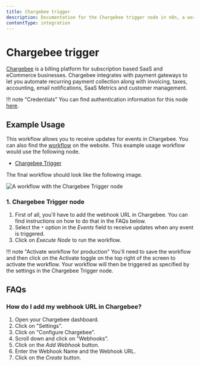 ```yaml
---
title: Chargebee trigger
description: Documentation for the Chargebee trigger node in n8n, a workflow automation platform. Includes details of operations and configuration, and links to examples and credentials information.
contentType: integration
---
```


# Chargebee trigger

[Chargebee](https://www.chargebee.com/) is a billing platform for subscription based SaaS and eCommerce businesses. Chargebee integrates with payment gateways to let you automate recurring payment collection along with invoicing, taxes, accounting, email notifications, SaaS Metrics and customer management.

!!! note "Credentials"
    You can find authentication information for this node [here](/integrations/builtin/credentials/chargebee/).



## Example Usage

This workflow allows you to receive updates for events in Chargebee. You can also find the [workflow](https://n8n.io/workflows/486) on the website. This example usage workflow would use the following node.

- [Chargebee Trigger]()

The final workflow should look like the following image.

![A workflow with the Chargebee Trigger node](/_images/integrations/builtin/trigger-nodes/chargebeetrigger/workflow.png)


### 1. Chargebee Trigger node

1. First of all, you'll have to add the webhook URL in Chargebee. You can find instructions on how to do that in the FAQs below.
2. Select the `*` option in the *Events* field to receive updates when any event is triggered.
3. Click on *Execute Node* to run the workflow.

!!! note "Activate workflow for production"
    You'll need to save the workflow and then click on the Activate toggle on the top right of the screen to activate the workflow. Your workflow will then be triggered as specified by the settings in the Chargebee Trigger node.


## FAQs

### How do I add my webhook URL in Chargebee?
1. Open your Chargebee dashboard.
2. Click on "Settings".
3. Click on "Configure Chargebee".
4. Scroll down and click on "Webhooks".
5. Click on the *Add Webhook* button.
6. Enter the Webhook Name and the Webhook URL.
7. Click on the *Create* button.

